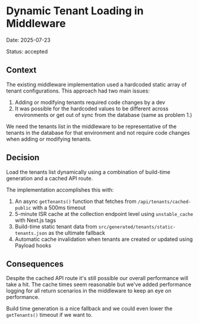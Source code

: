 # Dynamic Tenant Loading in Middleware

Date: 2025-07-23

Status: accepted

## Context

The existing middleware implementation used a hardcoded static array of tenant configurations. This approach had two main issues:

1. Adding or modifying tenants required code changes by a dev
2. It was possible for the hardcoded values to be different across environments or get out of sync from the database (same as problem 1.)

We need the tenants list in the middleware to be representative of the tenants in the database for that environment and not require code changes when adding or modifying tenants.

## Decision

Load the tenants list dynamically using a combination of build-time generation and a cached API route.

The implementation accomplishes this with:

1. An async `getTenants()` function that fetches from `/api/tenants/cached-public` with a 500ms timeout
2. 5-minute ISR cache at the collection endpoint level using `unstable_cache` with Next.js tags
3. Build-time static tenant data from `src/generated/tenants/static-tenants.json` as the ultimate fallback
4. Automatic cache invalidation when tenants are created or updated using Payload hooks

## Consequences

Despite the cached API route it's still possible our overall performance will take a hit. The cache times seem reasonable but we've added performance logging for all return scenarios in the middleware to keep an eye on performance.

Build time generation is a nice fallback and we could even lower the `getTenants()` timeout if we want to.
